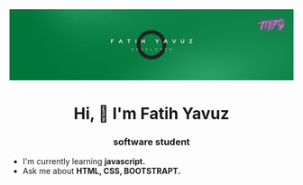 <img src="https://github.com/fatihhyavuz/fatihhyavuz/blob/main/Black%20Gradient%20Minimalist%20Corporate%20Business%20Personal%20Profile%20New%20LinkedIn%20Banner.png?raw=true">

<h1 align="center">Hi, 👋 I'm Fatih Yavuz</h1>

 <h3 align="center"> software student </h3>

  <ul>
       <li>I'm currently learning <b> javascript. </b></li>
       <li>Ask me about <b>HTML, CSS, BOOTSTRAPT.</b></li>
    </ul>
 
